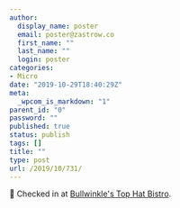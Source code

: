 ```yaml
---
author:
  display_name: poster
  email: poster@zastrow.co
  first_name: ""
  last_name: ""
  login: poster
categories:
- Micro
date: "2019-10-29T18:40:29Z"
meta:
  _wpcom_is_markdown: "1"
parent_id: "0"
password: ""
published: true
status: publish
tags: []
title: ""
type: post
url: /2019/10/731/
---
```

<p><span>📍</span> Checked in at <a href="http://4sq.com/bShSLt">Bullwinkle's Top Hat Bistro</a>.</p>

